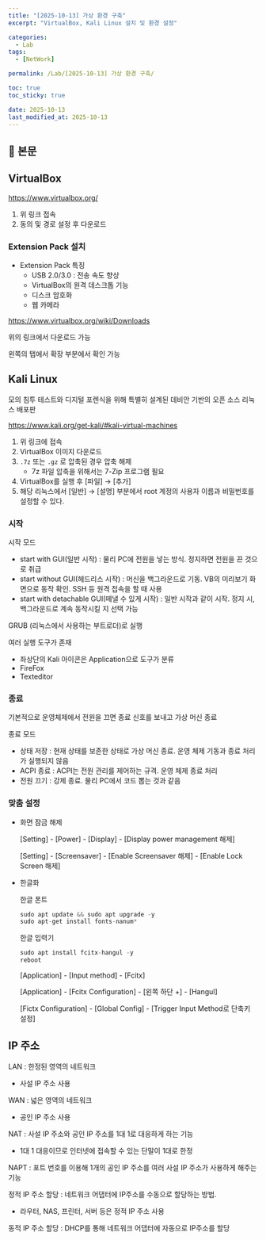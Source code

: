 ```yaml
---
title: "[2025-10-13] 가상 환경 구축"
excerpt: "VirtualBox, Kali Linux 설치 및 환경 설정"

categories:
  - Lab
tags:
  - [NetWork]

permalink: /Lab/[2025-10-13] 가상 환경 구축/

toc: true
toc_sticky: true

date: 2025-10-13
last_modified_at: 2025-10-13
---
```


## 🦥 본문

## VirtualBox

https://www.virtualbox.org/

1. 위 링크 접속
2. 동의 및 경로 설정 후 다운로드 

### Extension Pack 설치

- Extension Pack 특징
    - USB 2.0/3.0 : 전송 속도 향상
    - VirtualBox의 원격 데스크톱 기능
    - 디스크 암호화
    - 웹 카메라

https://www.virtualbox.org/wiki/Downloads

위의 링크에서 다운로드 가능 

왼쪽의 탭에서 확장 부분에서 확인 가능

## Kali Linux

모의 침투 테스트와 디지털 포렌식을 위해 특별히 설계된 데비안 기반의 오픈 소스 리눅스 배포판 

https://www.kali.org/get-kali/#kali-virtual-machines

1. 위 링크에 접속
2. VirtualBox 이미지 다운로드  
3. `.7z` 또는 `.gz` 로 압축된 경우 압축 해제
    - 7z 파일 압축을 위해서는 7-Zip 프로그램 필요
4. VirtualBox를 실행 후 [파일] → [추가]
5. 해당 리눅스에서 [일반] → [설명] 부분에서 root 계정의 사용자 이름과 비밀번호를 설정할 수 있다.

### 시작

시작 모드

- start with GUI(일반 시작) : 물리 PC에 전원을 넣는 방식. 정지하면 전원을 끈 것으로 취급
- start without GUI(헤드리스 시작) : 머신을 백그라운드로 기동. VB의 미리보기 화면으로 동작 확인. SSH 등 원격 접속을 할 때 사용
- start with detachable GUI(떼낼 수 있게 시작) : 일반 시작과 같이 시작. 정지 시, 백그라운드로 계속 동작시킬 지 선택 가능

GRUB (리눅스에서 사용하는 부트로더)로 실행

여러 실행 도구가 존재

- 좌상단의 Kali 아이콘은 Application으로 도구가 분류
- FireFox
- Texteditor

### 종료

기본적으로 운영체제에서 전원을 끄면 종료 신호를 보내고 가상 머신 종료

종료 모드

- 상태 저장 : 현재 상태를 보존한 상태로 가상 머신 종료. 운영 체제 기동과 종료 처리가 실행되지 않음
- ACPI 종료 : ACPI는 전원 관리를 제어하는 규격. 운영 체제 종료 처리
- 전원 끄기 : 강제 종료. 물리 PC에서 코드 뽑는 것과 같음

### 맞춤 설정

- 화면 잠금 해제
    
    [Setting] - [Power] - [Display] - [Display power management 해제]
    
    [Setting] - [Screensaver] - [Enable Screensaver 해제] - [Enable Lock Screen 해제]
    
- 한글화
    
    한글 폰트
    
    ```c
    sudo apt update && sudo apt upgrade -y
    sudo apt-get install fonts-nanum*
    ```
    
    한글 입력기
    
    ```c
    sudo apt install fcitx-hangul -y
    reboot
    ```
    
    [Application] - [Input method] - [Fcitx]
    
    [Application] - [Fcitx Configuration] - [왼쪽 하단 +] - [Hangul]
    
    [Fictx Configuration] - [Global Config] - [Trigger Input Method로 단축키 설정]
    

## IP 주소

LAN : 한정된 영역의 네트워크

- 사설 IP 주소 사용

WAN : 넓은 영역의 네트워크

- 공인 IP 주소 사용

NAT : 사설 IP 주소와 공인 IP 주소를 1대 1로 대응하게 하는 기능

- 1대 1 대응이므로 인터넷에 접속할 수 있는 단말이 1대로 한정

NAPT : 포트 번호를 이용해 1개의 공인 IP 주소를 여러 사설 IP 주소가 사용하게 해주는 기능

정적 IP 주소 할당 : 네트워크 어댑터에 IP주소를 수동으로 할당하는 방법. 

- 라우터, NAS, 프린터, 서버 등은 정적 IP 주소 사용

동적 IP 주소 할당 : DHCP를 통해 네트워크 어댑터에 자동으로 IP주소를 할당
